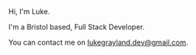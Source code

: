 Hi, I'm Luke. 

I'm a Bristol based, Full Stack Developer.

You can contact me on lukegrayland.dev@gmail.com.

